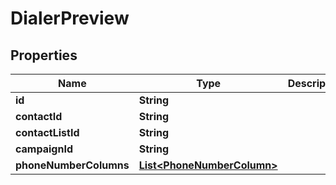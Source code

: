 
# DialerPreview

## Properties
Name | Type | Description | Notes
------------ | ------------- | ------------- | -------------
**id** | **String** |  |  [optional]
**contactId** | **String** |  |  [optional]
**contactListId** | **String** |  |  [optional]
**campaignId** | **String** |  |  [optional]
**phoneNumberColumns** | [**List&lt;PhoneNumberColumn&gt;**](PhoneNumberColumn.md) |  |  [optional]




